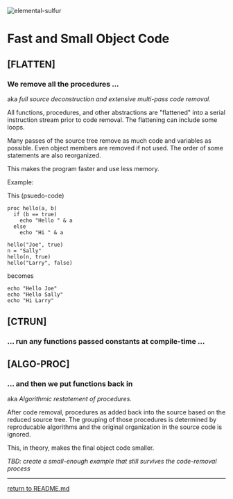 ![elemental-sulfur](https://upload.wikimedia.org/wikipedia/commons/thumb/8/88/Sulfur_-_El_Desierto_mine%2C_San_Pablo_de_Napa%2C_Daniel_Campos_Province%2C_Potos%C3%AD%2C_Bolivia.jpg/220px-Sulfur_-_El_Desierto_mine%2C_San_Pablo_de_Napa%2C_Daniel_Campos_Province%2C_Potos%C3%AD%2C_Bolivia.jpg "Elemental Sulfer as seen on Wikipedia. Credit: Iifar")

# Fast and Small Object Code

## [FLATTEN]
### We remove all the procedures ...

aka *full source deconstruction and extensive multi-pass code removal.*

All functions, procedures, and other abstractions are "flattened" into a serial instruction stream prior to code removal. The flattening
can include some loops.

Many passes of the source tree remove as much code and variables as possible. Even object members are removed if not used. The order
of some statements are also reorganized.

This makes the program faster and use less memory.

Example:

This (psuedo-code)

```psuedocode
proc hello(a, b)
  if (b == true)
    echo "Hello " & a
  else
    echo "Hi " & a

hello("Joe", true)
n = "Sally"
hello(n, true)
hello("Larry", false)
```

becomes

```psuedocode
echo "Hello Joe"
echo "Hello Sally"
echo "Hi Larry"
```

## [CTRUN]
### ... run any functions passed constants at compile-time ...

## [ALGO-PROC]
### ... and then we put functions back in

aka *Algorithmic restatement of procedures.*

After code removal, procedures as added back into the source based on the reduced source tree. The grouping of those procedures is determined by reproducable algorithms and the original organization in the source code is ignored.

This, in theory, makes the final object code smaller.

*TBD: create a small-enough example that still survives the code-removal process*


----

[return to README.md](README.md)